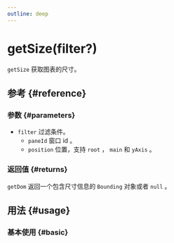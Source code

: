 ```yaml
---
outline: deep
---
```


# getSize(filter?)
`getSize` 获取图表的尺寸。

## 参考 {#reference}
<!--@include: @/@views/api/references/instance/getSize.md-->

### 参数 {#parameters}
- `filter` 过滤条件。
  - `paneId` 窗口 id 。
  - `position` 位置，支持 `root` ， `main` 和 `yAxis` 。

### 返回值 {#returns}
`getDom` 返回一个包含尺寸信息的 `Bounding` 对象或者 `null` 。


## 用法 {#usage}
<script setup>
import GetSize from '../../@views/api/samples/getSize/index.vue'
</script>

### 基本使用 {#basic}
<GetSize/>